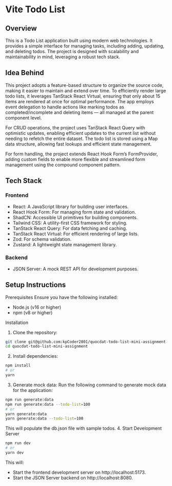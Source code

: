 # Vite Todo List

## Overview
This is a Todo List application built using modern web technologies. It provides a simple interface for managing tasks, including adding, updating, and deleting todos. The project is designed with scalability and maintainability in mind, leveraging a robust tech stack.

## Idea Behind 
This project adopts a feature-based structure to organize the source code, making it easier to maintain and extend over time. To efficiently render large todo lists, it leverages TanStack React Virtual, ensuring that only about 15 items are rendered at once for optimal performance. The app employs event delegation to handle actions like marking todos as completed/incomplete and deleting items — all managed at the parent component level.

For CRUD operations, the project uses TanStack React Query with optimistic updates, enabling efficient updates to the current list without needing to refetch the entire dataset. The todo list is stored using a Map data structure, allowing fast lookups and efficient state management.

For form handling, the project extends React Hook Form’s FormProvider, adding custom fields to enable more flexible and streamlined form management using the compound component pattern.

## Tech Stack
### Frontend
- React: A JavaScript library for building user interfaces.
- React Hook Form: For managing form state and validation.
- ShadCN: Accessible UI primitives for building components.
- Tailwind CSS: A utility-first CSS framework for styling.
- TanStack React Query: For data fetching and caching.
- TanStack React Virtual: For efficient rendering of large lists.
- Zod: For schema validation.
- Zustand: A lightweight state management library.

### Backend
- JSON Server: A mock REST API for development purposes.

## Setup Instructions
Prerequisites
Ensure you have the following installed:
- Node.js (v16 or higher)
- npm (v8 or higher)

Installation
1. Clone the repository:
```bash
git clone git@github.com:kpCoder2801/quocdat-todo-list-mini-assignment.git
cd quocdat-todo-list-mini-assignment
```
2. Install dependencies:

```bash
npm install
# or
yarn
```
3. Generate mock data:
Run the following command to generate mock data for the application:

```bash
npm run generate:data
npm run generate:data --todo-list=100
# or
yarn generate:data
yarn generate:data --todo-list=100
```
This will populate the db.json file with sample todos.
4. Start Development Server

```bash
npm run dev 
# or
yarn dev 
```
This will:
- Start the frontend development server on http://localhost:5173.
- Start the JSON Server backend on http://localhost:8080.
